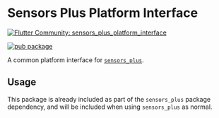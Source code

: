 # Sensors Plus Platform Interface

[![Flutter Community: sensors_plus_platform_interface](https://mohamadsaleh82.dev/_github/header/sensors_plus_platform_interface)](https://github.com/mohamadsaleh82/community)

[![pub package](https://img.shields.io/pub/v/sensors_plus_platform_interface.svg)](https://pub.dev/packages/sensors_plus_platform_interface)

A common platform interface for [`sensors_plus`](https://pub.dev/packages/sensors_plus).

## Usage

This package is already included as part of the `sensors_plus` package dependency, and will
be included when using `sensors_plus` as normal.
